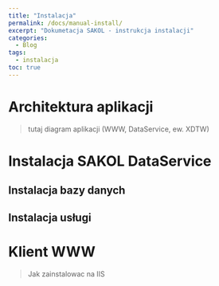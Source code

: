 ```yaml
---
title: "Instalacja"
permalink: /docs/manual-install/
excerpt: "Dokumetacja SAKOL - instrukcja instalacji"
categories:
  - Blog
tags:
  - instalacja
toc: true
---
```


# Architektura aplikacji
> tutaj diagram aplikacji (WWW, DataService, ew. XDTW)

# Instalacja SAKOL DataService
## Instalacja bazy danych
## Instalacja usługi

# Klient WWW
> Jak zainstalowac na IIS
